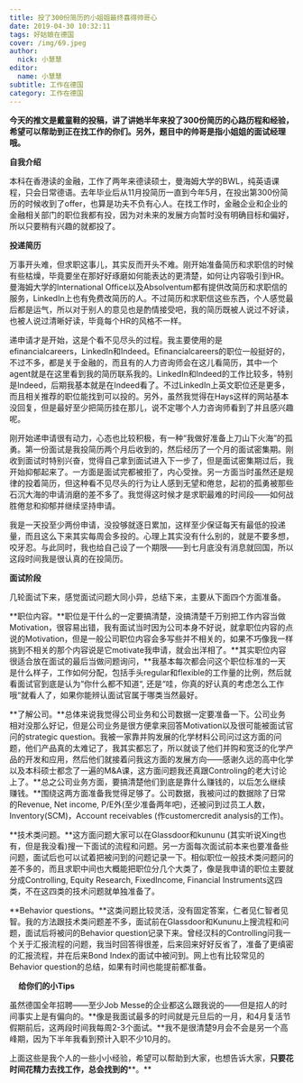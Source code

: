 ```yaml
---
title: 投了300份简历的小姐姐最终喜得帅哥心
date: 2019-04-30 10:32:11
tags: 好姑娘在德国
cover: /img/69.jpeg
author: 
  nick: 小慧慧
editor:
  name: 小慧慧
subtitle: 工作在德国
category: 工作在德国
---
```



**今天的推文是戴童鞋的投稿，讲了讲她半年来投了300份简历的心路历程和经验，希望可以帮助到正在找工作的你们。另外，题目中的帅哥是指小姐姐的面试经理哦。**

  

**自我介绍**

本科在香港读的金融，工作了两年来德读硕士，曼海姆大学的BWL，纯英语课程，只会日常德语。去年毕业后从11月投简历一直到今年5月，在投出第300份简历的时候收到了offer，也算是功夫不负有心人。在找工作时，金融企业和企业的金融相关部门的职位我都有投，因为对未来的发展方向暂时没有明确目标和偏好，所以只要稍有兴趣的就都投了。

  

**投递简历**

万事开头难，但求职这事儿，其实反而开头不难。刚开始准备简历和求职信的时候有些枯燥，毕竟要坐在那好好琢磨如何能表达的更清楚，如何让内容吸引到HR。曼海姆大学的International Office以及Absolventum都有提供改简历和求职信的服务，LinkedIn上也有免费改简历的人。不过简历和求职信这些东西，个人感觉最后都是运气，所以对于别人的意见也是酌情接受吧，我的简历既被人说过不好读，也被人说过清晰好读，毕竟每个HR的风格不一样。

递申请才是开始，这是个看不见尽头的过程。我主要使用的是efinancialcareers，LinkedIn和Indeed。Efinancialcareers的职位一般挺好的，不过不多，都是关于金融的，而且有的人力咨询师会在这儿看简历，其中一个agent就是在这里看到我的简历联系我的。LinkedIn和Indeed的工作比较多，特别是Indeed，后期我基本就是在Indeed看了。不过LinkedIn上英文职位还是更多，而且相关推荐的职位能找到可以投的。另外，虽然我觉得在Hays这样的网站基本没回复，但是最好至少把简历挂在那儿，说不定哪个人力咨询师看到了并且感兴趣呢。

刚开始递申请很有动力，心态也比较积极，有一种“我做好准备上刀山下火海”的孤勇。第一份面试是我投简历两个月后收到的，然后经历了一个月的面试密集期。刚收到面试时特别兴奋，觉得自己拿到面试进入下一步了，但是面试密集期过后，我开始抑郁起来了。一方面是面试完都被拒了，内心受挫。另一方面当时虽然还是规律的投着简历，但这种看不见尽头的行为让人感到无望和倦怠，起初的孤勇被那些石沉大海的申请消磨的差不多了。我觉得这时候才是求职最难的时间段——如何战胜倦怠和抑郁并继续坚持申请。

我是一天投至少两份申请，没投够就逐日累加，这样至少保证每天有最低的投递量，而且这么下来其实每周会多投的。心理上其实没有什么别的，就是不要多想，咬牙忍。与此同时，我也给自己设了一个期限——到七月底没有消息就回国，所以这段时间我是很认真的在投简历。

  

**面试阶段**

几轮面试下来，感觉面试问题大同小异，总结下来，主要从下面四个方面准备。

**职位内容。**职位是干什么的一定要搞清楚，没搞清楚千万别把工作内容当做Motivation，很容易出错，我有面试当时因为公司本身不好说，就拿职位内容的点说的Motivation，但是一般公司职位内容会多写些并不相关的，如果不巧像我一样挑到不相关的那个内容说是它motivate我申请，就会出洋相了。**其实职位内容很适合放在面试的最后当做问题询问，**我基本每次都会问这个职位标准的一天是什么样子，工作如何分配，包括手头regular和flexible的工作量的比例，然后就看面试官到底是认为“你什么都不知道“, 还是“哇，你真的好认真的考虑怎么工作哦“就看人了，如果你能辨认面试官属于哪类当然最好。

**了解公司。**总体来说我觉得公司业务和公司数据一定要准备一下。公司业务相对没那么好记，但是公司业务是很方便拿来回答Motivation以及很可能被面试官问的strategic question。我被一家靠并购发展的化学材料公司问过这方面的问题，他们产品真的太难记了，我其实都忘了，所以就谈了他们并购和宽泛的化学产品的开发和应用，然后他们就接着问我这方面的发展方向——感谢久远的高中化学以及本科硕士都念了一遍的M&A课，这方面问题我还真跟Controling的老大讨论上了。**总之公司业务方面，要搞清楚他们到底是靠什么赚钱的，以后怎么继续赚钱。**围绕这两方面准备我觉得足够了。公司数据，我被问过的数据除了日常的Revenue, Net income, P/E外(至少准备两年吧)，还被问到过员工人数，Inventory(SCM)，Account receivables (作customercredit analysis的工作)。

**技术类问题。**这方面问题大家可以在Glassdoor和kununu (其实听说Xing也有，但是我没看)搜一下面试的流程和问题。另一方面每次面试前本来也要准备些问题，面试后也可以试着把被问到的问题记录一下。相似职位一般技术类问题问的差不多的，而且求职中间也大概能把职位分几个大类了，像是我申请的职位主要就分成Controlling, Equity Research, FixedIncome, Financial Instruments这四类，不在这四类的技术问题就单独准备了。

**Behavior questions。**这类问题比较灵活，没有固定答案，仁者见仁智者见智。我的方法跟技术类问题差不多，面试前在Glassdoor和Kununu上搜流程和问题，面试后将被问的Behavior question记录下来。曾经汉科的Controlling问我一个关于汇报流程的问题，我当时回答得很差，后来回来好好反省了，准备了更缜密的汇报流程，并在后来Bond Index的面试中被问到。网上也有比较常见的Behavior question的总结，如果有时间也能提前都准备。

    **给你们的小Tips**

虽然德国全年招聘——至少Job Messe的企业都这么跟我说的——但是招人的时间事实上是有偏向的。**像是我面试最多的时间就是元旦后的一月，和4月复活节假期前后，这两段时间我每周2-3个面试。**我不是很清楚9月会不会是另一个高峰期，因为下半年我看到预计入职不少10月的。

上面这些是我个人的一些小小经验，希望可以帮助到大家，也想告诉大家，**只要花时间花精力去找工作，总会找到的****。**  